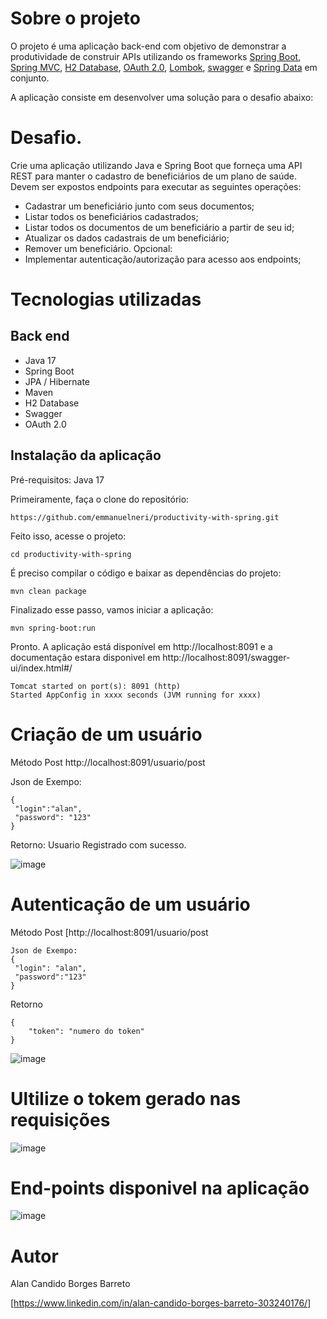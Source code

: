# Sobre o projeto
O projeto é uma aplicação back-end com objetivo de demonstrar a produtividade de construir APIs utilizando os frameworks [Spring Boot](https://projects.spring.io/spring-boot), [Spring MVC](https://docs.spring.io/spring/docs/current/spring-framework-reference/html/mvc.html), [H2 Database](https://www.h2database.com/html/tutorial.html), [OAuth 2.0](https://docs.spring.io/spring-security/reference/servlet/oauth2/resource-server/jwt.html), [Lombok](https://projectlombok.org/), [swagger](https://swagger.io/) e [Spring Data](http://projects.spring.io/spring-data) em conjunto.

A aplicação consiste em desenvolver uma solução para o desafio abaixo: 

# Desafio.
Crie uma aplicação utilizando Java e Spring Boot que forneça uma API REST para manter o cadastro
de beneficiários de um plano de saúde.
Devem ser expostos endpoints para executar as seguintes operações:
- Cadastrar um beneficiário junto com seus documentos;
- Listar todos os beneficiários cadastrados;
- Listar todos os documentos de um beneficiário a partir de seu id;
- Atualizar os dados cadastrais de um beneficiário;
- Remover um beneficiário.
Opcional:
- Implementar autenticação/autorização para acesso aos endpoints;

# Tecnologias utilizadas
## Back end
- Java 17
- Spring Boot
- JPA / Hibernate
- Maven
- H2 Database
- Swagger
- OAuth 2.0
 
## Instalação da aplicação

Pré-requisitos: Java 17

Primeiramente, faça o clone do repositório:
```
https://github.com/emmanuelneri/productivity-with-spring.git
```
Feito isso, acesse o projeto:
```
cd productivity-with-spring
```
É preciso compilar o código e baixar as dependências do projeto:
```
mvn clean package
```
Finalizado esse passo, vamos iniciar a aplicação:
```
mvn spring-boot:run
```
Pronto. A aplicação está disponível em http://localhost:8091 e a documentação estara disponivel em http://localhost:8091/swagger-ui/index.html#/
```
Tomcat started on port(s): 8091 (http)
Started AppConfig in xxxx seconds (JVM running for xxxx)
```
# Criação de um usuário

Método Post http://localhost:8091/usuario/post

Json de Exempo:
```
{
 "login":"alan",
 "password": "123"
}
```
Retorno: Usuario Registrado com sucesso.

![image](https://github.com/alancandidoborges/desafio-ekan/assets/105753591/6cec7b26-a4b9-4ea1-924e-996b16c7b773)

# Autenticação de um usuário

Método Post [http://localhost:8091/usuario/post

```
Json de Exempo:
{
 "login": "alan",
 "password":"123"
}
```

Retorno
```
{
	"token": "numero do token"
}
``````
![image](https://github.com/alancandidoborges/desafio-ekan/assets/105753591/64dd2082-c2ed-43d3-834a-bcd7134d9447)

# Ultilize o tokem gerado nas requisições

![image](https://github.com/alancandidoborges/desafio-ekan/assets/105753591/7ed06203-001d-41da-ab3f-f0df0e33f892)

# End-points disponivel na aplicação
![image](https://github.com/alancandidoborges/desafio-ekan/assets/105753591/ed2f0c69-df44-4e6e-9c23-c288fe90daae)

# Autor

Alan Candido Borges Barreto

[https://www.linkedin.com/in/alan-candido-borges-barreto-303240176/]

